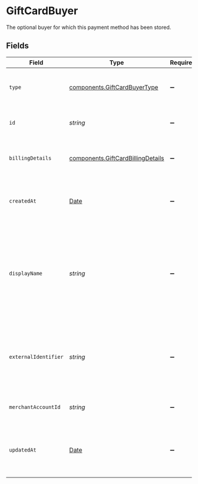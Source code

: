 # GiftCardBuyer

The optional buyer for which this payment method has been stored.


## Fields

| Field                                                                                                      | Type                                                                                                       | Required                                                                                                   | Description                                                                                                | Example                                                                                                    |
| ---------------------------------------------------------------------------------------------------------- | ---------------------------------------------------------------------------------------------------------- | ---------------------------------------------------------------------------------------------------------- | ---------------------------------------------------------------------------------------------------------- | ---------------------------------------------------------------------------------------------------------- |
| `type`                                                                                                     | [components.GiftCardBuyerType](../../models/components/giftcardbuyertype.md)                               | :heavy_minus_sign:                                                                                         | The type of this resource. Is always `buyer`.                                                              | buyer                                                                                                      |
| `id`                                                                                                       | *string*                                                                                                   | :heavy_minus_sign:                                                                                         | The unique Gr4vy ID for this buyer.                                                                        | fe26475d-ec3e-4884-9553-f7356683f7f9                                                                       |
| `billingDetails`                                                                                           | [components.GiftCardBillingDetails](../../models/components/giftcardbillingdetails.md)                     | :heavy_minus_sign:                                                                                         | The billing details associated with a buyer.                                                               |                                                                                                            |
| `createdAt`                                                                                                | [Date](https://developer.mozilla.org/en-US/docs/Web/JavaScript/Reference/Global_Objects/Date)              | :heavy_minus_sign:                                                                                         | The date and time<br/>when this buyer was created in our system.                                           | 2013-07-16T19:23:00.000+00:00                                                                              |
| `displayName`                                                                                              | *string*                                                                                                   | :heavy_minus_sign:                                                                                         | A unique name for this buyer which is used in the Gr4vy admin panel to give a buyer a human readable name. | John L.                                                                                                    |
| `externalIdentifier`                                                                                       | *string*                                                                                                   | :heavy_minus_sign:                                                                                         | An external identifier that can be used to match the buyer against your own records.                       | user-789123                                                                                                |
| `merchantAccountId`                                                                                        | *string*                                                                                                   | :heavy_minus_sign:                                                                                         | The unique ID for a merchant account.                                                                      | default                                                                                                    |
| `updatedAt`                                                                                                | [Date](https://developer.mozilla.org/en-US/docs/Web/JavaScript/Reference/Global_Objects/Date)              | :heavy_minus_sign:                                                                                         | The date and time<br/>when this buyer was last updated in our system.                                      | 2013-07-16T19:23:00.000+00:00                                                                              |